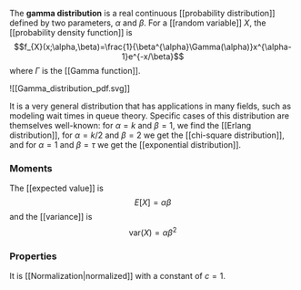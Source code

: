 The **gamma distribution** is a real continuous [[probability distribution]] defined by two parameters, $\alpha$ and $\beta$. For a [[random variable]] $X$, the [[probability density function]] is
$$f_{X}(x;\alpha,\beta)=\frac{1}{\beta^{\alpha}\Gamma(\alpha)}x^{\alpha-1}e^{-x/\beta}$$
where $\Gamma$ is the [[Gamma function]].

![[Gamma_distribution_pdf.svg]]

It is a very general distribution that has applications in many fields, such as modeling wait times in queue theory. Specific cases of this distribution are themselves well-known: for $\alpha=k$ and $\beta=1$, we find the [[Erlang distribution]], for $\alpha=k/2$ and $\beta=2$ we get the [[chi-square distribution]], and for $\alpha=1$ and $\beta=\tau$ we get the [[exponential distribution]].
### Moments
The [[expected value]] is
$$E[X]=\alpha \beta$$
and the [[variance]] is
$$\text{var}(X)=\alpha \beta ^{2}$$
### Properties
It is [[Normalization|normalized]] with a constant of $c=1$.